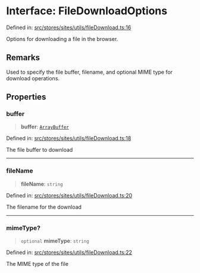 # Interface: FileDownloadOptions

Defined in: [src/stores/sites/utils/fileDownload.ts:16](https://github.com/Nick2bad4u/Uptime-Watcher/blob/8a1973382d5fe14c52996ecda381894eb7ecd4a6/src/stores/sites/utils/fileDownload.ts#L16)

Options for downloading a file in the browser.

## Remarks

Used to specify the file buffer, filename, and optional MIME type for download operations.

## Properties

### buffer

> **buffer**: [`ArrayBuffer`](https://developer.mozilla.org/docs/Web/JavaScript/Reference/Global_Objects/ArrayBuffer)

Defined in: [src/stores/sites/utils/fileDownload.ts:18](https://github.com/Nick2bad4u/Uptime-Watcher/blob/8a1973382d5fe14c52996ecda381894eb7ecd4a6/src/stores/sites/utils/fileDownload.ts#L18)

The file buffer to download

***

### fileName

> **fileName**: `string`

Defined in: [src/stores/sites/utils/fileDownload.ts:20](https://github.com/Nick2bad4u/Uptime-Watcher/blob/8a1973382d5fe14c52996ecda381894eb7ecd4a6/src/stores/sites/utils/fileDownload.ts#L20)

The filename for the download

***

### mimeType?

> `optional` **mimeType**: `string`

Defined in: [src/stores/sites/utils/fileDownload.ts:22](https://github.com/Nick2bad4u/Uptime-Watcher/blob/8a1973382d5fe14c52996ecda381894eb7ecd4a6/src/stores/sites/utils/fileDownload.ts#L22)

The MIME type of the file
